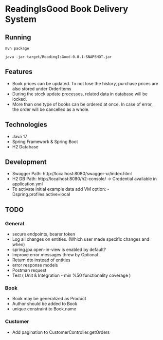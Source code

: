 # ReadingIsGood Book Delivery System

## Running

```
mvn package

java -jar target/ReadingIsGood-0.0.1-SNAPSHOT.jar
```

## Features

- Book prices can be updated. To not lose the history, purchase prices are also stored under OrderItems
- During the stock update processes, related data in database will be locked.
- More than one type of books can be ordered at once. In case of error, the order will be cancelled as a whole.

## Technologies

- Java 17
- Spring Framework & Spring Boot
- H2 Database

## Development

- Swagger Path: http://localhost:8080/swagger-ui/index.html
- H2 DB Path: http://localhost:8080/h2-console/ -> Credential available in application.yml
- To activate initial example data add VM option: -Dspring.profiles.active=local

## TODO

### General

- secure endpoints, bearer token
- Log all changes on entities. (Which user made specific changes and when)
- spring.jpa.open-in-view is enabled by default?
- Improve error messages threw by Optional
- Return dto instead of entities
- error response models
- Postman request
- Test ( Unit & Integration - min %50 functionality coverage )

### Book

- Book may be generalized as Product
- Author should be added to Book
- unique constraint to Book.name

### Customer

- Add pagination to CustomerController.getOrders